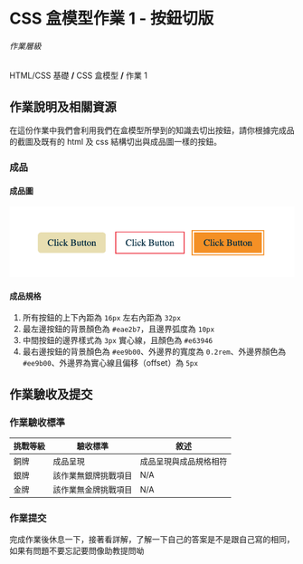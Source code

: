 # CSS 盒模型作業 1 - 按鈕切版

###### 作業層級

HTML/CSS 基礎 **/** CSS 盒模型 **/** 作業 1

## 作業說明及相關資源

在這份作業中我們會利用我們在盒模型所學到的知識去切出按鈕，請你根據完成品的截圖及既有的 html 及 css 結構切出與成品圖一樣的按鈕。

### 成品

#### 成品圖

![成品圖](./%E6%88%90%E5%93%81.png)

#### 成品規格

1. 所有按鈕的上下內距為 `16px` 左右內距為 `32px`
2. 最左邊按鈕的背景顏色為 `#eae2b7`，且邊界弧度為 `10px`
3. 中間按鈕的邊界樣式為 `3px` 實心線，且顏色為 `#e63946`
4. 最右邊按鈕的背景顏色為 `#ee9b00`、外邊界的寬度為 `0.2rem`、外邊界顏色為 `#ee9b00`、外邊界為實心線且偏移（offset）為 `5px`

## 作業驗收及提交

### 作業驗收標準

| 挑戰等級 | 驗收標準             | 敘述                   |
| -------- | -------------------- | ---------------------- |
| 銅牌     | 成品呈現             | 成品呈現與成品規格相符 |
| 銀牌     | 該作業無銀牌挑戰項目 | N/A                    |
| 金牌     | 該作業無金牌挑戰項目 | N/A                    |

### 作業提交

完成作業後休息一下，接著看詳解，了解一下自己的答案是不是跟自己寫的相同，如果有問題不要忘記要問像助教提問呦
